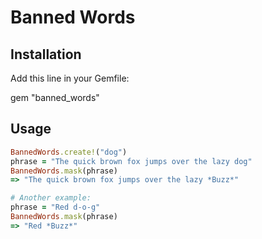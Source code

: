 # Banned Words

## Installation

Add this line in your Gemfile:

  gem "banned_words"

## Usage

```ruby
BannedWords.create!("dog")
phrase = "The quick brown fox jumps over the lazy dog"
BannedWords.mask(phrase)
=> "The quick brown fox jumps over the lazy *Buzz*"

# Another example:
phrase = "Red d-o-g"
BannedWords.mask(phrase)
=> "Red *Buzz*"
```